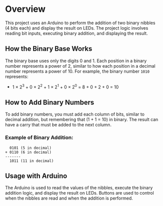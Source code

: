 # Overview

This project uses an Arduino to perform the addition of two binary nibbles (4 bits each) and display the result on LEDs. The project logic involves reading bit inputs, executing binary addition, and displaying the result.

## How the Binary Base Works

The binary base uses only the digits 0 and 1. Each position in a binary number represents a power of 2, similar to how each position in a decimal number represents a power of 10. For example, the binary number `1010` represents:


* 1 &times; 2<sup>3</sup> + 0 &times; 2<sup>2</sup> + 1 &times; 2<sup>1</sup> + 0 &times; 2<sup>0</sup> = 8 + 0 + 2 + 0 = 10

## How to Add Binary Numbers

To add binary numbers, you must add each column of bits, similar to decimal addition, but remembering that \(1 + 1 = 10\) in binary. The result can have a carry that must be added to the next column.

### Example of Binary Addition:

```
  0101 (5 in decimal)
+ 0110 (6 in decimal)
-------
  1011 (11 in decimal)
```

## Usage with Arduino

The Arduino is used to read the values of the nibbles, execute the binary addition logic, and display the result on LEDs. Buttons are used to control when the nibbles are read and when the addition is performed.
